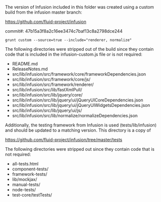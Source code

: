 The version of Infusion included in this folder was created using a custom build from the infusion master branch:

https://github.com/fluid-project/infusion

commit#: 47b15a3f8a2c16ee3474c7baf13c8a2798dce244

```
grunt custom --source=true --include="renderer, normalize"
```

The following directories were stripped out of the build since they contain code that is included in the infusion-custom.js file or is not required:

* README.md
* ReleaseNotes.md
* src/lib/infusion/src/framework/core/frameworkDependencies.json
* src/lib/infusion/src/framework/core/js/
* src/lib/infusion/src/framework/renderer/
* src/lib/infusion/src/lib/fastXmlPull/
* src/lib/infusion/src/lib/jquery/core/
* src/lib/infusion/src/lib/jquery/ui/jQueryUICoreDependencies.json
* src/lib/infusion/src/lib/jquery/ui/jQueryUIWidgetsDependencies.json
* src/lib/infusion/src/lib/jquery/ui/js/
* src/lib/infusion/src/lib/normalize/normalizeDependencies.json

Additionally, the testing framework from Infusion is used (tests/lib/infusion) and should be updated to a matching version. This directory is a copy of

https://github.com/fluid-project/infusion/tree/master/tests

The following directories were stripped out since they contain code that is not required:

* all-tests.html
* component-tests/
* framework-tests/
* lib/mockjax/
* manual-tests/
* node-tests/
* test-core/testTests/
